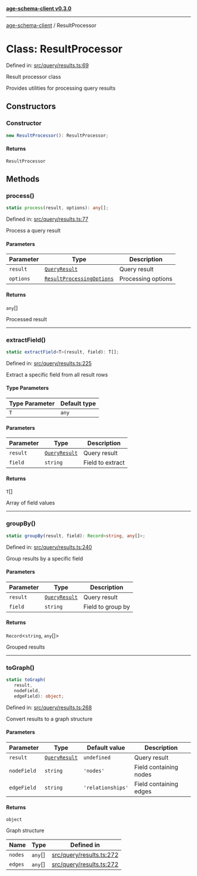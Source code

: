 [**age-schema-client v0.3.0**](../index.md)

***

[age-schema-client](/ageSchemaClient/api-generated/index.md) / ResultProcessor

# Class: ResultProcessor

Defined in: [src/query/results.ts:69](https://github.com/standardbeagle/ageSchemaClient/blob/main/src/query/results.ts#L69)

Result processor class

Provides utilities for processing query results

## Constructors

### Constructor

```ts
new ResultProcessor(): ResultProcessor;
```

#### Returns

`ResultProcessor`

## Methods

### process()

```ts
static process(result, options): any[];
```

Defined in: [src/query/results.ts:77](https://github.com/standardbeagle/ageSchemaClient/blob/main/src/query/results.ts#L77)

Process a query result

#### Parameters

| Parameter | Type | Description |
| ------ | ------ | ------ |
| `result` | [`QueryResult`](/ageSchemaClient/api-generated/interfaces/QueryResult.md) | Query result |
| `options` | [`ResultProcessingOptions`](/ageSchemaClient/api-generated/interfaces/ResultProcessingOptions.md) | Processing options |

#### Returns

`any`[]

Processed result

***

### extractField()

```ts
static extractField<T>(result, field): T[];
```

Defined in: [src/query/results.ts:225](https://github.com/standardbeagle/ageSchemaClient/blob/main/src/query/results.ts#L225)

Extract a specific field from all result rows

#### Type Parameters

| Type Parameter | Default type |
| ------ | ------ |
| `T` | `any` |

#### Parameters

| Parameter | Type | Description |
| ------ | ------ | ------ |
| `result` | [`QueryResult`](/ageSchemaClient/api-generated/interfaces/QueryResult.md) | Query result |
| `field` | `string` | Field to extract |

#### Returns

`T`[]

Array of field values

***

### groupBy()

```ts
static groupBy(result, field): Record<string, any[]>;
```

Defined in: [src/query/results.ts:240](https://github.com/standardbeagle/ageSchemaClient/blob/main/src/query/results.ts#L240)

Group results by a specific field

#### Parameters

| Parameter | Type | Description |
| ------ | ------ | ------ |
| `result` | [`QueryResult`](/ageSchemaClient/api-generated/interfaces/QueryResult.md) | Query result |
| `field` | `string` | Field to group by |

#### Returns

`Record`\<`string`, `any`[]\>

Grouped results

***

### toGraph()

```ts
static toGraph(
   result, 
   nodeField, 
   edgeField): object;
```

Defined in: [src/query/results.ts:268](https://github.com/standardbeagle/ageSchemaClient/blob/main/src/query/results.ts#L268)

Convert results to a graph structure

#### Parameters

| Parameter | Type | Default value | Description |
| ------ | ------ | ------ | ------ |
| `result` | [`QueryResult`](/ageSchemaClient/api-generated/interfaces/QueryResult.md) | `undefined` | Query result |
| `nodeField` | `string` | `'nodes'` | Field containing nodes |
| `edgeField` | `string` | `'relationships'` | Field containing edges |

#### Returns

`object`

Graph structure

| Name | Type | Defined in |
| ------ | ------ | ------ |
| `nodes` | `any`[] | [src/query/results.ts:272](https://github.com/standardbeagle/ageSchemaClient/blob/main/src/query/results.ts#L272) |
| `edges` | `any`[] | [src/query/results.ts:272](https://github.com/standardbeagle/ageSchemaClient/blob/main/src/query/results.ts#L272) |
